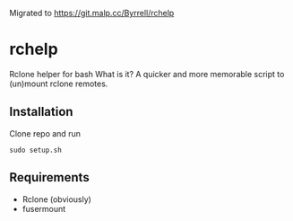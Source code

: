 Migrated to https://git.malp.cc/Byrrell/rchelp

# rchelp
Rclone helper for bash
What is it? A quicker and more memorable script to (un)mount rclone remotes.

## Installation
Clone repo and run
```
sudo setup.sh
```

## Requirements
 - Rclone (obviously)
 - fusermount
